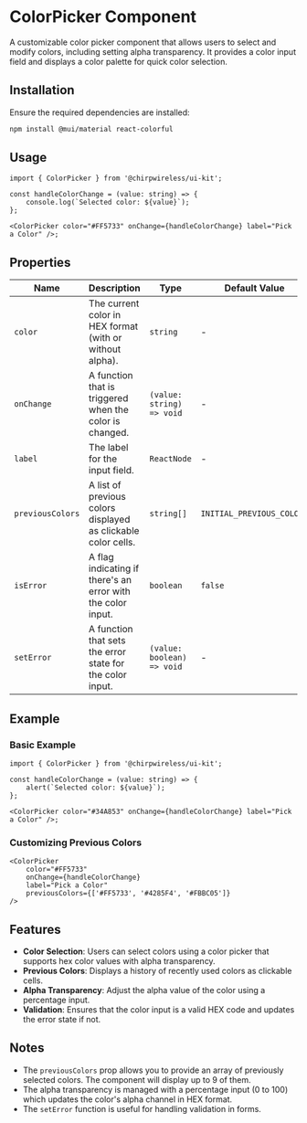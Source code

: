 # ColorPicker Component

A customizable color picker component that allows users to select and modify colors, including setting alpha transparency. It provides a color input field and displays a color palette for quick color selection.

## Installation

Ensure the required dependencies are installed:

```bash
npm install @mui/material react-colorful
```

## Usage

```tsx
import { ColorPicker } from '@chirpwireless/ui-kit';

const handleColorChange = (value: string) => {
    console.log(`Selected color: ${value}`);
};

<ColorPicker color="#FF5733" onChange={handleColorChange} label="Pick a Color" />;
```

## Properties

| Name             | Description                                                   | Type                       | Default Value             |
| ---------------- | ------------------------------------------------------------- | -------------------------- | ------------------------- |
| `color`          | The current color in HEX format (with or without alpha).      | `string`                   | -                         |
| `onChange`       | A function that is triggered when the color is changed.       | `(value: string) => void`  | -                         |
| `label`          | The label for the input field.                                | `ReactNode`                | -                         |
| `previousColors` | A list of previous colors displayed as clickable color cells. | `string[]`                 | `INITIAL_PREVIOUS_COLORS` |
| `isError`        | A flag indicating if there's an error with the color input.   | `boolean`                  | `false`                   |
| `setError`       | A function that sets the error state for the color input.     | `(value: boolean) => void` | -                         |

## Example

### Basic Example

```tsx
import { ColorPicker } from '@chirpwireless/ui-kit';

const handleColorChange = (value: string) => {
    alert(`Selected color: ${value}`);
};

<ColorPicker color="#34A853" onChange={handleColorChange} label="Pick a Color" />;
```

### Customizing Previous Colors

```tsx
<ColorPicker
    color="#FF5733"
    onChange={handleColorChange}
    label="Pick a Color"
    previousColors={['#FF5733', '#4285F4', '#FBBC05']}
/>
```

## Features

- **Color Selection**: Users can select colors using a color picker that supports hex color values with alpha transparency.
- **Previous Colors**: Displays a history of recently used colors as clickable cells.
- **Alpha Transparency**: Adjust the alpha value of the color using a percentage input.
- **Validation**: Ensures that the color input is a valid HEX code and updates the error state if not.

## Notes

- The `previousColors` prop allows you to provide an array of previously selected colors. The component will display up to 9 of them.
- The alpha transparency is managed with a percentage input (0 to 100) which updates the color's alpha channel in HEX format.
- The `setError` function is useful for handling validation in forms.
